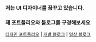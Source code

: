 ### 저는 UI 디자이너를 꿈꾸고 있습니다.

### 제 포트폴리오와 블로그를 구경해보세요
[디자인 포트폴리오](https://www.notion.so/UI-UX-6cb6ca91de9f4a25a81a92c21c44319b?pvs=4) | 
[개발 블로그](https://kangwonpark27.tistory.com/)
| 
[일상 블로그](https://blog.naver.com/uppersidedreaming)



<!--
**akns27/akns27** is a ✨ _special_ ✨ repository because its `README.md` (this file) appears on your GitHub profile.

Here are some ideas to get you started:

- 🔭 I’m currently working on ...
- 🌱 I’m currently learning ...
- 👯 I’m looking to collaborate on ...
- 🤔 I’m looking for help with ...
- 💬 Ask me about ...
- 📫 How to reach me: ...
- 😄 Pronouns: ...
- ⚡ Fun fact: ...
-->




